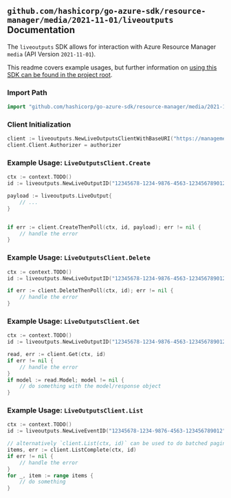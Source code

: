 
## `github.com/hashicorp/go-azure-sdk/resource-manager/media/2021-11-01/liveoutputs` Documentation

The `liveoutputs` SDK allows for interaction with Azure Resource Manager `media` (API Version `2021-11-01`).

This readme covers example usages, but further information on [using this SDK can be found in the project root](https://github.com/hashicorp/go-azure-sdk/tree/main/docs).

### Import Path

```go
import "github.com/hashicorp/go-azure-sdk/resource-manager/media/2021-11-01/liveoutputs"
```


### Client Initialization

```go
client := liveoutputs.NewLiveOutputsClientWithBaseURI("https://management.azure.com")
client.Client.Authorizer = authorizer
```


### Example Usage: `LiveOutputsClient.Create`

```go
ctx := context.TODO()
id := liveoutputs.NewLiveOutputID("12345678-1234-9876-4563-123456789012", "example-resource-group", "accountName", "liveEventName", "liveOutputName")

payload := liveoutputs.LiveOutput{
	// ...
}


if err := client.CreateThenPoll(ctx, id, payload); err != nil {
	// handle the error
}
```


### Example Usage: `LiveOutputsClient.Delete`

```go
ctx := context.TODO()
id := liveoutputs.NewLiveOutputID("12345678-1234-9876-4563-123456789012", "example-resource-group", "accountName", "liveEventName", "liveOutputName")

if err := client.DeleteThenPoll(ctx, id); err != nil {
	// handle the error
}
```


### Example Usage: `LiveOutputsClient.Get`

```go
ctx := context.TODO()
id := liveoutputs.NewLiveOutputID("12345678-1234-9876-4563-123456789012", "example-resource-group", "accountName", "liveEventName", "liveOutputName")

read, err := client.Get(ctx, id)
if err != nil {
	// handle the error
}
if model := read.Model; model != nil {
	// do something with the model/response object
}
```


### Example Usage: `LiveOutputsClient.List`

```go
ctx := context.TODO()
id := liveoutputs.NewLiveEventID("12345678-1234-9876-4563-123456789012", "example-resource-group", "accountName", "liveEventName")

// alternatively `client.List(ctx, id)` can be used to do batched pagination
items, err := client.ListComplete(ctx, id)
if err != nil {
	// handle the error
}
for _, item := range items {
	// do something
}
```
